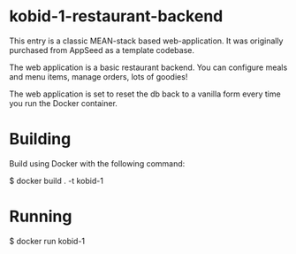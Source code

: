 kobid-1-restaurant-backend
==========================

This entry is a classic MEAN-stack based web-application. It was originally purchased from AppSeed as a template codebase. 

The web application is a basic restaurant backend. You can configure meals and menu items, manage orders, lots of goodies!

The web application is set to reset the db back to a vanilla form every time you run the Docker container.

Building
========

Build using Docker with the following command:

$ docker build . -t kobid-1



Running
=======

$ docker run kobid-1


